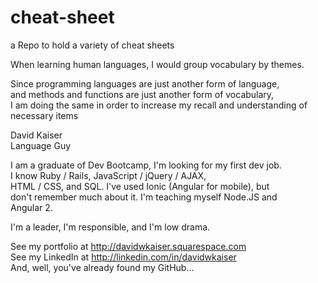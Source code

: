 # cheat-sheet
a Repo to hold a variety of cheat sheets

When learning human languages, I would group vocabulary by themes.  

Since programming languages are just another form of language,  
and methods and functions are just another form of vocabulary,  
I am doing the same in order to increase my recall and understanding of  
necessary items 

David Kaiser  
Language Guy

I am a graduate of Dev Bootcamp, I'm looking for my first dev job.   
I know Ruby / Rails, JavaScript / jQuery / AJAX,  
HTML / CSS, and SQL. I've used Ionic (Angular for mobile), but   
don't remember much about it. I'm teaching myself Node.JS and  
Angular 2. 

I'm a leader, I'm responsible, and I'm low drama.  

See my portfolio at http://davidwkaiser.squarespace.com  
See my LinkedIn at http://linkedin.com/in/davidwkaiser  
And, well, you've already found my GitHub...  

